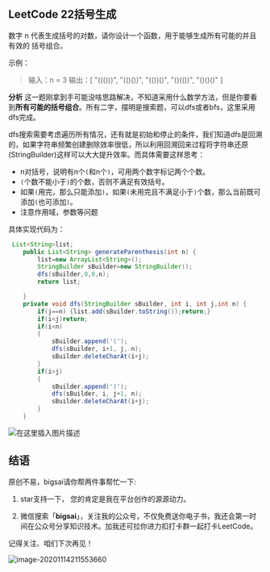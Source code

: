 ## LeetCode 22括号生成
数字 n 代表生成括号的对数，请你设计一个函数，用于能够生成所有可能的并且 有效的 括号组合。

示例：
>输入：n = 3
>输出：[
> "((()))",
> "(()())",
> "(())()",
> "()(())",
> "()()()"
>]

**分析**
这一题刚拿到手可能没啥思路解决，不知道采用什么数学方法，但是你要看到**所有可能的括号组合**。所有二字，摆明是搜索题，可以dfs或者bfs，这里采用dfs完成。

dfs搜索需要考虑遍历所有情况，还有就是初始和停止的条件，我们知道dfs是回溯的，如果字符串频繁创建删除效率很低，所以利用回溯回来过程将字符串还原(StringBuilder)这样可以大大提升效率。而具体需要这样思考：
- n对括号，说明有n个`(`和n个`)`，可用两个数字标记两个个数。
- `(`个数不能小于`)`的个数，否则不满足有效括号。
- 如果`(`用完，那么只能添加`)`，如果`(`未用完且不满足小于`)`个数，那么当前既可添加`(`也可添加`)`。
- 注意作用域，参数等问题

具体实现代码为：

```java
 List<String>list;
	public List<String> generateParenthesis(int n) {
		list=new ArrayList<String>();
		StringBuilder sBuilder=new StringBuilder();
		dfs(sBuilder,0,0,n);
		return list;	

    }
	private void dfs(StringBuilder sBuilder, int i, int j,int n) {
		if(j==n) {list.add(sBuilder.toString());return;}
		if(i<j)return;
		if(i<n)
		{
			sBuilder.append('(');
			dfs(sBuilder, i+1, j, n);
			sBuilder.deleteCharAt(i+j);
		}
		if(i>j)
		{
			sBuilder.append(')');
			dfs(sBuilder, i, j+1, n);
			sBuilder.deleteCharAt(i+j);
		}		
	}
```
![在这里插入图片描述](https://img-blog.csdnimg.cn/2020090616420760.png?x-oss-process=image/watermark,type_ZmFuZ3poZW5naGVpdGk,shadow_10,text_aHR0cHM6Ly9ibG9nLmNzZG4ubmV0L3FxXzQwNjkzMTcx,size_1,color_FFFFFF,t_70#pic_center)



## 结语

原创不易，bigsai请你帮两件事帮忙一下:

1. star支持一下， 您的肯定是我在平台创作的源源动力。

2. 微信搜索「**bigsai**」，关注我的公众号，不仅免费送你电子书，我还会第一时间在公众号分享知识技术。加我还可拉你进力扣打卡群一起打卡LeetCode。

记得关注、咱们下次再见！

![image-20201114211553660](https://bigsai.oss-cn-shanghai.aliyuncs.com/img/3cd335655373276f330fa2c16b0e20f6.png)